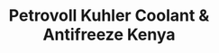 ---
title: Petrovoll Kuhler Coolant & Antifreeze Kenya
layout: product
name: Petrovöll KÜHLER COOLANT & ANTI FREEZE
image: assets/img/coolant.jpg
image2: ../../assets/img/coolant.jpg
grade: COOLANT & ANTI FREEZE
sizes: 4L
description: Kenya Quality Petrovoll Red and Green coolant.
product_description: Petrovöll KÜHLER is especially formulated to work on an engine’s radiator system as a coolant, anti-freezer and anti-boiling fluid. It is an advanced, long-lasting liquid with pre-mixed formulation based on monoethylene glycol. It is free of nitrite, amine, phosphate and silicate and offers reliable protection to aluminium, copper, iron, bronze and cast iron engines and has been developed specifically to meet the requirements of modern aluminium and cast iron engines. It reliably protects against deposits and foam formation and thus ensures optimal heat dissipation.
performance: Contains water, mono-ethylene-glycol, anti-corrosives and anti-oxidants. (Available in Green, Red and Blue colours)
---